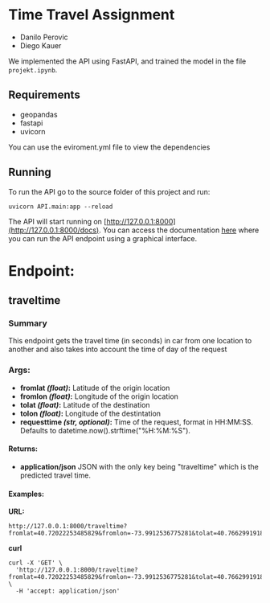 # Time Travel Assignment

- Danilo Perovic
- Diego Kauer

We implemented the API using FastAPI, and trained the model in the file `projekt.ipynb`.

## Requirements

- geopandas
- fastapi
- uvicorn

You can use the eviroment.yml file to view the dependencies

## Running

To run the API go to the source folder of this project and run:
```
uvicorn API.main:app --reload
```

The API will start running on [http://127.0.0.1:8000](http://127.0.0.1:8000/docs). You can access the documentation [here](http://127.0.0.1:8000/docs) where you can run the API endpoint using a graphical interface.

# Endpoint:

## traveltime

### Summary
This endpoint gets the travel time (in seconds) in car from one location to another
and also takes into account the time of day of the request

### Args:
- **fromlat *(float)*:** Latitude of the origin location
- **fromlon *(float)*:** Longitude of the origin location
- **tolat *(float)*:** Latitude of the destination
- **tolon *(float)*:** Longitude of the destintation
- **requesttime *(str, optional)*:** Time of the request, format in HH:MM:SS. Defaults to datetime.now().strftime("%H:%M:%S").

#### Returns:
- **application/json** JSON with the only key being "traveltime" which is the predicted travel time.

#### Examples:

**URL:**
```
http://127.0.0.1:8000/traveltime?fromlat=40.72022253485829&fromlon=-73.9912536775281&tolat=40.766299191830804&tolon=-73.99340186612699&requesttime=11%3A54%3A45
```

**curl**
```
curl -X 'GET' \
  'http://127.0.0.1:8000/traveltime?fromlat=40.72022253485829&fromlon=-73.9912536775281&tolat=40.766299191830804&tolon=-73.99340186612699&requesttime=11%3A54%3A45' \
  -H 'accept: application/json'
```